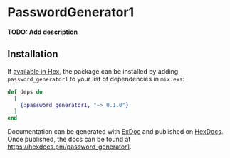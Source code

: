 # PasswordGenerator1

**TODO: Add description**

## Installation

If [available in Hex](https://hex.pm/docs/publish), the package can be installed
by adding `password_generator1` to your list of dependencies in `mix.exs`:

```elixir
def deps do
  [
    {:password_generator1, "~> 0.1.0"}
  ]
end
```

Documentation can be generated with [ExDoc](https://github.com/elixir-lang/ex_doc)
and published on [HexDocs](https://hexdocs.pm). Once published, the docs can
be found at <https://hexdocs.pm/password_generator1>.

